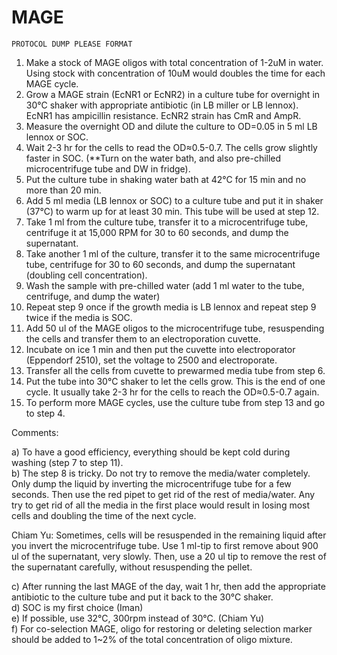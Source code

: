 # MAGE

`PROTOCOL DUMP PLEASE FORMAT`

1. Make a stock of MAGE oligos with total concentration of 1-2uM in water. Using stock with concentration of 10uM would doubles the time for each MAGE cycle.
2. Grow a MAGE strain \(EcNR1 or EcNR2\) in a culture tube for overnight  in 30°C  shaker with  appropriate antibiotic \(in LB miller or LB lennox\). EcNR1 has ampicillin resistance. EcNR2 strain has CmR and AmpR.
3. Measure the overnight OD and dilute the culture to OD=0.05 in 5 ml LB lennox or SOC.
4. Wait 2-3 hr for the cells to read the OD≈0.5-0.7. The cells grow slightly faster in SOC. \(\*\*Turn on the water bath, and also pre-chilled microcentrifuge tube and DW in fridge\).
5. Put the culture tube in shaking water bath at 42°C for 15 min and no more than 20 min.
6. Add 5 ml media \(LB lennox or SOC\) to a culture tube and put it in shaker \(37°C\) to warm up for at least 30 min. This tube will be used at step 12.
7. Take 1 ml from the culture tube, transfer it to a microcentrifuge tube, centrifuge it at 15,000 RPM for 30 to 60 seconds, and dump the supernatant.
8. Take another 1 ml of the culture, transfer it to the same microcentrifuge tube, centrifuge for 30 to 60 seconds, and dump the supernatant \(doubling cell concentration\).
9. Wash the sample with pre-chilled water \(add 1 ml water to the tube, centrifuge, and dump the water\)
10. Repeat step 9 once if the growth media is LB lennox and repeat step 9 twice if the media is SOC.
11. Add 50 ul of the MAGE oligos to the microcentrifuge tube, resuspending the cells and transfer them to an electroporation cuvette.
12. Incubate on ice 1 min and then put the cuvette into electroporator \(Eppendorf 2510\), set the voltage to 2500 and electroporate.
13. Transfer all the cells from cuvette to prewarmed media tube from step 6.
14. Put the tube into 30°C shaker to let the cells grow. This is the end of one cycle. It usually take 2-3 hr for the cells to reach the OD≈0.5-0.7 again.
15. To perform more MAGE cycles, use the culture tube from step 13 and go to step 4.

Comments:

a\) To have a good efficiency, everything should be kept cold during washing \(step 7 to step 11\).  
b\) The step 8 is tricky. Do not try to remove the media/water completely. Only dump the liquid by inverting the microcentrifuge tube for a few seconds. Then use the red pipet to get rid of the rest of media/water. Any try to get rid of all the media in the first place would result in losing most cells and doubling the time of the next cycle.

Chiam Yu: Sometimes, cells will be resuspended in the remaining liquid after you invert the microcentrifuge tube. Use 1 ml-tip to first remove about 900 ul of the supernatant, very slowly. Then, use a 20 ul tip to remove the rest of the supernatant carefully, without resuspending the pellet.

c\) After running the last MAGE of the day, wait 1 hr, then add the appropriate antibiotic to the culture tube and put it back to the 30°C shaker.  
d\) SOC is my first choice \(Iman\)  
e\) If possible, use 32°C, 300rpm instead of 30°C. \(Chiam Yu\)  
f\) For co-selection MAGE, oligo for restoring or deleting selection marker should be added to 1~2% of the total concentration of oligo mixture.

